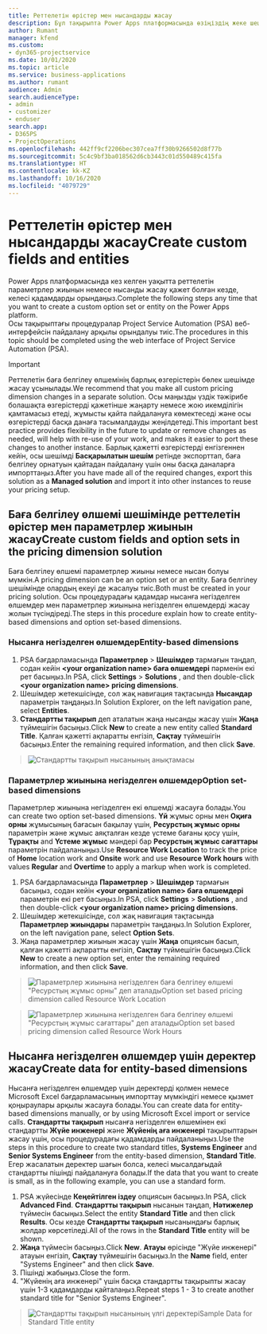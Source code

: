 ```yaml
---
title: Реттелетін өрістер мен нысандарды жасау
description: Бұл тақырыпта Power Apps платформасында өзіңіздің жеке шешіміңізде параметрлер жиыны мен нысандарды жасау жолы түсіндіріледі.
author: Rumant
manager: kfend
ms.custom:
- dyn365-projectservice
ms.date: 10/01/2020
ms.topic: article
ms.service: business-applications
ms.author: rumant
audience: Admin
search.audienceType:
- admin
- customizer
- enduser
search.app:
- D365PS
- ProjectOperations
ms.openlocfilehash: 442ff9cf2206bec307cea7ff30b9266502d8f77b
ms.sourcegitcommit: 5c4c9bf3ba018562d6cb3443c01d550489c415fa
ms.translationtype: HT
ms.contentlocale: kk-KZ
ms.lasthandoff: 10/16/2020
ms.locfileid: "4079729"
---
```

# <a name="create-custom-fields-and-entities"></a><span data-ttu-id="74603-103">Реттелетін өрістер мен нысандарды жасау</span><span class="sxs-lookup"><span data-stu-id="74603-103">Create custom fields and entities</span></span> 

<span data-ttu-id="74603-104">Power Apps платформасында кез келген уақытта реттелетін параметрлер жиынын немесе нысанды жасау қажет болған кезде, келесі қадамдарды орындаңыз.</span><span class="sxs-lookup"><span data-stu-id="74603-104">Complete the following steps any time that you want to create a custom option set or entity on the Power Apps platform.</span></span>  
<span data-ttu-id="74603-105">Осы тақырыптағы процедуралар Project Service Automation (PSA) веб-интерфейсін пайдалану арқылы орындалуы тиіс.</span><span class="sxs-lookup"><span data-stu-id="74603-105">The procedures in this topic should be completed using the web interface of Project Service Automation (PSA).</span></span>

> [!IMPORTANT]
> <span data-ttu-id="74603-106">Реттелетін баға белгілеу өлшемінің барлық өзгерістерін бөлек шешімде жасау ұсынылады.</span><span class="sxs-lookup"><span data-stu-id="74603-106">We recommend that you make all custom pricing dimension changes in a separate solution.</span></span> <span data-ttu-id="74603-107">Осы маңызды үздік тәжірибе болашақта өзгерістерді қажетінше жаңарту немесе жою икемділігін қамтамасыз етеді, жұмысты қайта пайдалануға көмектеседі және осы өзгерістерді басқа данаға тасымалдауды жеңілдетеді.</span><span class="sxs-lookup"><span data-stu-id="74603-107">This important best practice provides flexibility in the future to update or remove changes as needed, will help with re-use of your work, and makes it easier to port these changes to another instance.</span></span> <span data-ttu-id="74603-108">Барлық қажетті өзгерістерді енгізгеннен кейін, осы шешімді **Басқарылатын шешім** ретінде экспорттап, баға белгілеу орнатуын қайтадан пайдалану үшін оны басқа даналарға импорттаңыз.</span><span class="sxs-lookup"><span data-stu-id="74603-108">After you have made all of the required changes, export this solution as a **Managed solution** and import it into other instances to reuse your pricing setup.</span></span>

  
## <a name="create-custom-fields-and-option-sets-in-the-pricing-dimension-solution"></a><span data-ttu-id="74603-109">Баға белгілеу өлшемі шешімінде реттелетін өрістер мен параметрлер жиынын жасау</span><span class="sxs-lookup"><span data-stu-id="74603-109">Create custom fields and option sets in the pricing dimension solution</span></span>

<span data-ttu-id="74603-110">Баға белгілеу өлшемі параметрлер жиыны немесе нысан болуы мүмкін.</span><span class="sxs-lookup"><span data-stu-id="74603-110">A pricing dimension can be an option set or an entity.</span></span> <span data-ttu-id="74603-111">Баға белгілеу шешімінде олардың екеуі де жасалуы тиіс.</span><span class="sxs-lookup"><span data-stu-id="74603-111">Both must be created in your pricing solution.</span></span> <span data-ttu-id="74603-112">Осы процедурадағы қадамдар нысанға негізделген өлшемдер мен параметрлер жиынына негізделген өлшемдерді жасау жолын түсіндіреді.</span><span class="sxs-lookup"><span data-stu-id="74603-112">The steps in this procedure explain how to create entity-based dimensions and option set-based dimensions.</span></span>

### <a name="entity-based-dimensions"></a><span data-ttu-id="74603-113">Нысанға негізделген өлшемдер</span><span class="sxs-lookup"><span data-stu-id="74603-113">Entity-based dimensions</span></span>

1. <span data-ttu-id="74603-114">PSA бағдарламасында **Параметрлер** > **Шешімдер** тармағын таңдап, содан кейін **\<your organization name> баға өлшемдері** пәрменін екі рет басыңыз.</span><span class="sxs-lookup"><span data-stu-id="74603-114">In PSA, click **Settings** > **Solutions** , and then double-click **\<your organization name> pricing dimensions**.</span></span>
2. <span data-ttu-id="74603-115">Шешімдер жетекшісінде, сол жақ навигация тақтасында **Нысандар** параметрін таңдаңыз.</span><span class="sxs-lookup"><span data-stu-id="74603-115">In Solution Explorer, on the left navigation pane, select **Entities**.</span></span>
3. <span data-ttu-id="74603-116">**Стандартты тақырып** деп аталатын жаңа нысанды жасау үшін **Жаңа** түймешігін басыңыз.</span><span class="sxs-lookup"><span data-stu-id="74603-116">Click **New** to create a new entity called **Standard Title**.</span></span> <span data-ttu-id="74603-117">Қалған қажетті ақпаратты енгізіп, **Сақтау** түймешігін басыңыз.</span><span class="sxs-lookup"><span data-stu-id="74603-117">Enter the remaining required information, and then click **Save**.</span></span>

> ![Стандартты тақырып нысанының анықтамасы](media/Standard-Title-entity-definition.png)


### <a name="option-set-based-dimensions"></a><span data-ttu-id="74603-119">Параметрлер жиынына негізделген өлшемдер</span><span class="sxs-lookup"><span data-stu-id="74603-119">Option set-based dimensions</span></span> 
<span data-ttu-id="74603-120">Параметрлер жиынына негізделген екі өлшемді жасауға болады.</span><span class="sxs-lookup"><span data-stu-id="74603-120">You can create two option set-based dimensions.</span></span> <span data-ttu-id="74603-121">**Үй** жұмыс орны мен **Оқиға орны** жұмысының бағасын бақылау үшін, **Ресурстың жұмыс орны** параметрін және жұмыс аяқталған кезде үстеме бағаны қосу үшін, **Тұрақты** and **Үстеме жұмыс** мәндері бар **Ресурстың жұмыс сағаттары** параметрін пайдаланыңыз.</span><span class="sxs-lookup"><span data-stu-id="74603-121">Use **Resource Work Location** to track the price of **Home** location work and **Onsite** work and use **Resource Work hours** with values **Regular** and **Overtime** to apply a markup when work is completed.</span></span>


1. <span data-ttu-id="74603-122">PSA бағдарламасында **Параметрлер** > **Шешімдер** тармағын басыңыз, содан кейін **\<your organization name> баға өлшемдері** параметрін екі рет басыңыз.</span><span class="sxs-lookup"><span data-stu-id="74603-122">In PSA, click **Settings** > **Solutions** , and then double-click  **\<your organization name> pricing dimensions**.</span></span> 
2. <span data-ttu-id="74603-123">Шешімдер жетекшісінде, сол жақ навигация тақтасында  **Параметрлер жиындары** параметрін таңдаңыз.</span><span class="sxs-lookup"><span data-stu-id="74603-123">In Solution Explorer, on the left navigation pane, select  **Option Sets**.</span></span> 
3. <span data-ttu-id="74603-124">Жаңа параметрлер жиынын жасау үшін **Жаңа** опциясын басып, қалған қажетті ақпаратты енгізіп, **Сақтау** түймешігін басыңыз.</span><span class="sxs-lookup"><span data-stu-id="74603-124">Click **New** to create a new option set, enter the remaining required information, and then click **Save**.</span></span>

> ![<span data-ttu-id="74603-125">Параметрлер жиынына негізделген баға белгілеу өлшемі "Ресурстың жұмыс орны" деп аталады</span><span class="sxs-lookup"><span data-stu-id="74603-125">Option set based pricing dimension called Resource Work Location</span></span> ](media/Option-set-PD-called-Resource-Work-Location.png)

> ![<span data-ttu-id="74603-126">Параметрлер жиынына негізделген баға белгілеу өлшемі "Ресурстың жұмыс сағаттары" деп аталады</span><span class="sxs-lookup"><span data-stu-id="74603-126">Option set based pricing dimension called Resource Work Hours</span></span> ](media/Option-set-PD-called-Resource-Work-Hours.PNG)


## <a name="create-data-for-entity-based-dimensions"></a><span data-ttu-id="74603-127">Нысанға негізделген өлшемдер үшін деректер жасау</span><span class="sxs-lookup"><span data-stu-id="74603-127">Create data for entity-based dimensions</span></span>

<span data-ttu-id="74603-128">Нысанға негізделген өлшемдер үшін деректерді қолмен немесе Microsoft Excel бағдарламасының импорттау мүмкіндігі немесе қызмет қоңыраулары арқылы жасауға болады.</span><span class="sxs-lookup"><span data-stu-id="74603-128">You can create data for entity-based dimensions manually, or by using Microsoft Excel import or service calls.</span></span> <span data-ttu-id="74603-129">**Стандартты тақырып** нысанға негізделген өлшемінен екі стандартты **Жүйе инженері** және **Жүйенің аға инженері** тақырыптарын жасау үшін, осы процедурадағы қадамдарды пайдаланыңыз.</span><span class="sxs-lookup"><span data-stu-id="74603-129">Use the steps in this procedure to create two standard titles, **Systems Engineer** and **Senior Systems Engineer** from the entity-based dimension, **Standard Title**.</span></span> <span data-ttu-id="74603-130">Егер жасалатын деректер шағын болса, келесі мысалдағыдай стандартты пішінді пайдалануға болады.</span><span class="sxs-lookup"><span data-stu-id="74603-130">If the data that you want to create is small, as in the following example, you can use a standard form.</span></span>

1. <span data-ttu-id="74603-131">PSA жүйесінде **Кеңейтілген іздеу** опциясын басыңыз.</span><span class="sxs-lookup"><span data-stu-id="74603-131">In PSA, click **Advanced Find**.</span></span> <span data-ttu-id="74603-132">**Стандартты тақырып** нысанын таңдап, **Нәтижелер** түймесін басыңыз.</span><span class="sxs-lookup"><span data-stu-id="74603-132">Select the entity **Standard Title** and then click **Results**.</span></span> <span data-ttu-id="74603-133">Осы кезде **Стандартты тақырып** нысанындағы барлық жолдар көрсетіледі.</span><span class="sxs-lookup"><span data-stu-id="74603-133">All of the rows in the **Standard Title** entity will be shown.</span></span>
2. <span data-ttu-id="74603-134">**Жаңа** түймесін басыңыз.</span><span class="sxs-lookup"><span data-stu-id="74603-134">Click **New**.</span></span> <span data-ttu-id="74603-135">**Атауы** өрісінде "Жүйе инженері" атауын енгізіп, **Сақтау** түймешігін басыңыз.</span><span class="sxs-lookup"><span data-stu-id="74603-135">In the **Name** field, enter "Systems Engineer" and then click **Save**.</span></span>
3. <span data-ttu-id="74603-136">Пішінді жабыңыз.</span><span class="sxs-lookup"><span data-stu-id="74603-136">Close the form.</span></span> 
4. <span data-ttu-id="74603-137">"Жүйенің аға инженері" үшін басқа стандартты тақырыпты жасау үшін 1-3 қадамдарды қайталаңыз.</span><span class="sxs-lookup"><span data-stu-id="74603-137">Repeat steps 1 - 3 to create another standard title for "Senior Systems Engineer".</span></span>

> ![<span data-ttu-id="74603-138">Стандартты тақырып нысанының үлгі деректері</span><span class="sxs-lookup"><span data-stu-id="74603-138">Sample Data for Standard Title entity</span></span> ](media/ST-data.png)


